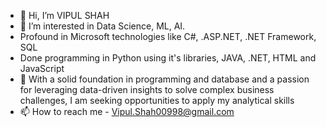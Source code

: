- 👋 Hi, I’m VIPUL SHAH
- 👀 I’m interested in Data Science, ML, AI.
- Profound in Microsoft technologies like C#, .ASP.NET, .NET Framework, SQL
- Done programming in Python using it's libraries, JAVA, .NET, HTML and JavaScript 
- 🌱 With a solid foundation in programming and database and a passion for leveraging data-driven insights to solve complex business challenges, I am seeking opportunities to apply my analytical skills
- 📫 How to reach me - Vipul.Shah00998@gmail.com

<!---
vipulshah31120/vipulshah31120 is a ✨ special ✨ repository because its `README.md` (this file) appears on your GitHub profile.
You can click the Preview link to take a look at your changes.
--->
